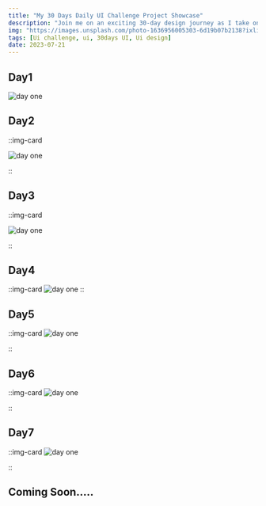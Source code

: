 ```yaml
---
title: "My 30 Days Daily UI Challenge Project Showcase"
description: "Join me on an exciting 30-day design journey as I take on the Daily UI Challenge. Over the past week, I am immersing myself in exploring and crafting different UI designs to elevate my creative skills. In this blog, I am sharing my 7-day UI designs. Stay tuned for daily updates and feel free to share your thoughts on this."
img: "https://images.unsplash.com/photo-1636956005303-6d19b07b2138?ixlib=rb-4.0.3&ixid=M3wxMjA3fDB8MHxwaG90by1wYWdlfHx8fGVufDB8fHx8fA%3D%3D&auto=format&fit=crop&w=870&q=80"
tags: [Ui challenge, ui, 30days UI, Ui design]
date: 2023-07-21
---
```


## Day1

![day one](/blogImages/dailyUi/day01.png)

## Day2

::img-card

![day one](/blogImages/dailyUi/day02.png)

::

## Day3

::img-card

![day one](/blogImages/dailyUi/day03.png)

::

## Day4

::img-card
![day one](/blogImages/dailyUi/day04.png)
::

## Day5

::img-card
![day one](/blogImages/dailyUi/day05.png)

::

## Day6

::img-card
![day one](/blogImages/dailyUi/day06.png)

::

## Day7

::img-card
![day one](/blogImages/dailyUi/day07.png)

::

## Coming Soon.....
